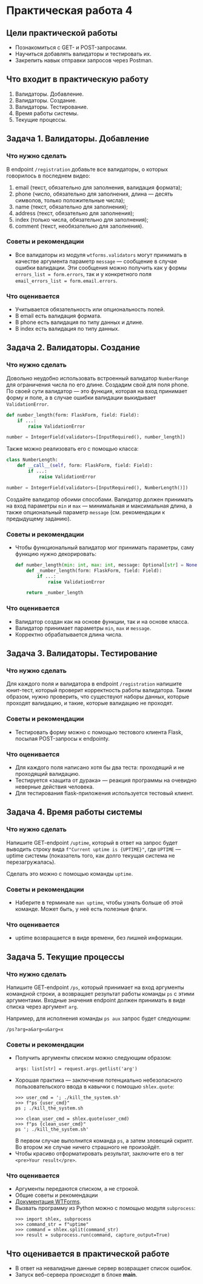 # Практическая работа 4
## Цели практической работы
- Познакомиться с GET- и POST-запросами.
- Научиться добавлять валидаторы и тестировать их.
- Закрепить навык отправки запросов через Postman.

## Что входит в практическую работу
1. Валидаторы. Добавление.
2. Валидаторы. Создание.
3. Валидаторы. Тестирование.
4. Время работы системы.
5. Текущие процессы.

## Задача 1. Валидаторы. Добавление
### Что нужно сделать
В endpoint `/registration` добавьте все валидаторы, о которых говорилось в последнем видео:

1) email (текст, обязательно для заполнения, валидация формата);
2) phone (число, обязательно для заполнения, длина — десять символов, только положительные числа);
3) name (текст, обязательно для заполнения);
4) address (текст, обязательно для заполнения);
5) index (только числа, обязательно для заполнения);
6) comment (текст, необязательно для заполнения).
### Советы и рекомендации
- Все валидаторы из модуля `wtforms.validators` могут принимать в качестве аргумента параметр `message` — сообщение в случае ошибки валидации. Эти сообщения можно получить как у формы `errors_list = form.errors`, так и у конкретного поля `email_errors_list = form.email.errors`.
### Что оценивается
- Учитывается обязательность или опциональность полей.
- В email есть валидация формата.
- В phone есть валидация по типу данных и длине.
- В index есть валидация по типу данных.

## Задача 2. Валидаторы. Создание
### Что нужно сделать
Довольно неудобно использовать встроенный валидатор `NumberRange` для ограничения числа по его длине. Создадим свой для поля phone.<br>
По своей сути валидатор — это функция, которая на вход принимает форму и поле, а в случае ошибки валидации выкидывает `ValidationError`.

```python
def number_length(form: FlaskForm, field: Field):
    if ...:
        raise ValidationError

number = IntegerField(validators=[InputRequired(), number_length])
```

Также можно реализовать его с помощью класса:

```python
class NumberLength:
    def __call__(self, form: FlaskForm, field: Field):
        if ...:
            raise ValidationError

number = IntegerField(validators=[InputRequired(), NumberLength()])
```

Создайте валидатор обоими способами. Валидатор должен принимать на вход параметры `min` и `max` — минимальная и максимальная длина, а также опциональный параметр `message` (см. рекомендации к предыдущему заданию).
### Советы и рекомендации
- Чтобы функциональный валидатор мог принимать параметры, саму функцию нужно декорировать:
    ```python
    def number_length(min: int, max: int, message: Optional[str] = None):
        def _number_length(form: FlaskForm, field: Field):
            if ...:
                raise ValidationError
    
        return _number_length
    ```

### Что оценивается
- Валидатор создан как на основе функции, так и на основе класса.
- Валидатор принимает параметры `min`, `max` и `message`.
- Корректно обрабатывается длина числа.

## Задача 3. Валидаторы. Тестирование
### Что нужно сделать
Для каждого поля и валидатора в endpoint `/registration` напишите юнит-тест, который проверит корректность работы валидатора. Таким образом, нужно проверить, что существуют наборы данных, которые проходят валидацию, и такие, которые валидацию не проходят.
### Советы и рекомендации
- Тестировать форму можно с помощью тестового клиента Flask, посылая POST-запросы к endpointу.
### Что оценивается
- Для каждого поля написано хотя бы два теста: проходящий и не проходящий валидацию.
- Тестируется «защита от дурака» — реакция программы на очевидно неверные действия человека.
- Для тестирования flask-приложения используется тестовый клиент.

## Задача 4. Время работы системы
### Что нужно сделать
Напишите GET-endpoint `/uptime`, который в ответ на запрос будет выводить строку вида `f"Current uptime is {UPTIME}"`, где `UPTIME` — uptime системы (показатель того, как долго текущая система не перезагружалась).

Сделать это можно с помощью команды `uptime`. 
### Советы и рекомендации
- Наберите в терминале `man uptime`, чтобы узнать больше об этой команде. Может быть, у неё есть полезные флаги.
### Что оценивается
- uptime возвращается в виде времени, без лишней информации.
## Задача 5. Текущие процессы
### Что нужно сделать
Напишите GET-endpoint `/ps`, который принимает на вход аргументы командной строки, а возвращает результат работы команды `ps` с этими аргументами. 
Входные значения endpoint должен принимать в виде списка через аргумент `arg`.

Например, для исполнения команды `ps aux` запрос будет следующим:

`/ps?arg=a&arg=u&arg=x`
### Советы и рекомендации
- Получить аргументы списком можно следующим образом:
    ```
    args: list[str] = request.args.getlist('arg')
    ```
- Хорошая практика — заключение потенциально небезопасного пользовательского ввода в кавычки с помощью `shlex.quote`:
    ```jupyterpython
    >>> user_cmd = '; ./kill_the_system.sh'
    >>> f"ps {user_cmd}"
    ps ; ./kill_the_system.sh
    
    >>> clean_user_cmd = shlex.quote(user_cmd)
    >>> f"ps {clean_user_cmd}"
    ps '; ./kill_the_system.sh'
    ```
    В первом случае выполнится команда `ps`, а затем зловещий скрипт.<br>
    Во втором же случае ничего страшного не произойдёт.
- Чтобы красиво отформатировать результат, заключите его в тег <br>`<pre>Your result</pre>`.
### Что оценивается
- Аргументы передаются списком, а не строкой.
- Общие советы и рекомендации
- [Документация WTForms](https://wtforms.readthedocs.io/en/3.0.x/).
- Вызвать программу из Python можно с помощью модуля `subprocess`:
    ```jupyterpython
    >>> import shlex, subprocess
    >>> command_str = f"uptime"
    >>> command = shlex.split(command_str)
    >>> result = subprocess.run(command, capture_output=True)
    ```

## Что оценивается в практической работе
- В ответ на невалидные данные сервер возвращает список ошибок.
- Запуск веб-сервера происходит в блоке __main__.
